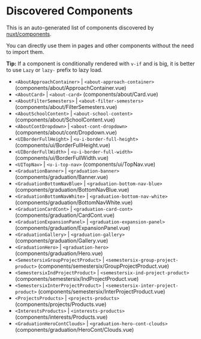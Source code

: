 # Discovered Components

This is an auto-generated list of components discovered by [nuxt/components](https://github.com/nuxt/components).

You can directly use them in pages and other components without the need to import them.

**Tip:** If a component is conditionally rendered with `v-if` and is big, it is better to use `Lazy` or `lazy-` prefix to lazy load.

- `<AboutApproachContainer>` | `<about-approach-container>` (components/about/ApproachContainer.vue)
- `<AboutCard>` | `<about-card>` (components/about/Card.vue)
- `<AboutFilterSemesters>` | `<about-filter-semesters>` (components/about/FilterSemesters.vue)
- `<AboutSchoolContent>` | `<about-school-content>` (components/about/SchoolContent.vue)
- `<AboutContDropdown>` | `<about-cont-dropdown>` (components/about/cont/Dropdown.vue)
- `<UIBorderFullHeight>` | `<u-i-border-full-height>` (components/ui/BorderFullHeight.vue)
- `<UIBorderFullWidth>` | `<u-i-border-full-width>` (components/ui/BorderFullWidth.vue)
- `<UITopNav>` | `<u-i-top-nav>` (components/ui/TopNav.vue)
- `<GraduationBanner>` | `<graduation-banner>` (components/graduation/Banner.vue)
- `<GraduationBottomNavBlue>` | `<graduation-bottom-nav-blue>` (components/graduation/BottomNavBlue.vue)
- `<GraduationBottomNavWhite>` | `<graduation-bottom-nav-white>` (components/graduation/BottomNavWhite.vue)
- `<GraduationCardCont>` | `<graduation-card-cont>` (components/graduation/CardCont.vue)
- `<GraduationExpansionPanel>` | `<graduation-expansion-panel>` (components/graduation/ExpansionPanel.vue)
- `<GraduationGallery>` | `<graduation-gallery>` (components/graduation/Gallery.vue)
- `<GraduationHero>` | `<graduation-hero>` (components/graduation/Hero.vue)
- `<SemestersixGroupProjectProduct>` | `<semestersix-group-project-product>` (components/semestersix/GroupProjectProduct.vue)
- `<SemestersixIndProjectProduct>` | `<semestersix-ind-project-product>` (components/semestersix/IndProjectProduct.vue)
- `<SemestersixInterProjectProduct>` | `<semestersix-inter-project-product>` (components/semestersix/InterProjectProduct.vue)
- `<ProjectsProducts>` | `<projects-products>` (components/projects/Products.vue)
- `<InterestsProducts>` | `<interests-products>` (components/interests/Products.vue)
- `<GraduationHeroContClouds>` | `<graduation-hero-cont-clouds>` (components/graduation/HeroCont/Clouds.vue)
